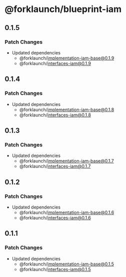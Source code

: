 # @forklaunch/blueprint-iam

## 0.1.5

### Patch Changes

- Updated dependencies
  - @forklaunch/implementation-iam-base@0.1.9
  - @forklaunch/interfaces-iam@0.1.9

## 0.1.4

### Patch Changes

- Updated dependencies
  - @forklaunch/implementation-iam-base@0.1.8
  - @forklaunch/interfaces-iam@0.1.8

## 0.1.3

### Patch Changes

- Updated dependencies
  - @forklaunch/implementation-iam-base@0.1.7
  - @forklaunch/interfaces-iam@0.1.7

## 0.1.2

### Patch Changes

- Updated dependencies
  - @forklaunch/implementation-iam-base@0.1.6
  - @forklaunch/interfaces-iam@0.1.6

## 0.1.1

### Patch Changes

- Updated dependencies
  - @forklaunch/implementation-iam-base@0.1.5
  - @forklaunch/interfaces-iam@0.1.5
